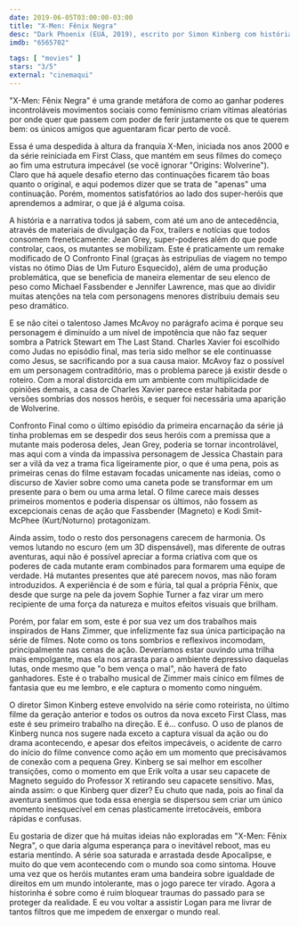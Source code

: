 ```yaml
---
date: 2019-06-05T03:00:00-03:00
title: "X-Men: Fênix Negra"
desc: "Dark Phoenix (EUA, 2019), escrito por Simon Kinberg com história de John Byrne, Chris Claremont e Dave Cockrum a partir dos quadrinhos criados por Jack Kirby e Stan Lee (que recebe uma simples dedicatória nos letreiros finais), dirigido por Simon Kinberg, com James McAvoy, Michael Fassbender, Jennifer Lawrence, Nicholas Hoult, Sophie Turner, Tye Sheridan, Alexandra Shipp, Evan Peters, Kodi Smit-McPhee, Jessica Chastain. Crítica escrita para o site CinemAqui."
imdb: "6565702"

tags: [ "movies" ]
stars: "3/5"
external: "cinemaqui"
---
```

"X-Men: Fênix Negra" é uma grande metáfora de como ao ganhar poderes incontroláveis movimentos sociais como feminismo criam vítimas aleatórias por onde quer que passem com poder de ferir justamente os que te querem bem: os únicos amigos que aguentaram ficar perto de você.

Essa é uma despedida à altura da franquia X-Men, iniciada nos anos 2000 e da série reiniciada em First Class, que mantém em seus filmes do começo ao fim uma estrutura impecável (se você ignorar "Origins: Wolverine"). Claro que há aquele desafio eterno das continuações ficarem tão boas quanto o original, e aqui podemos dizer que se trata de "apenas" uma continuação. Porém, momentos satisfatórios ao lado dos super-heróis que aprendemos a admirar, o que já é alguma coisa.

A história e a narrativa todos já sabem, com até um ano de antecedência, através de materiais de divulgação da Fox, trailers e notícias que todos consomem freneticamente: Jean Grey, super-poderes além do que pode controlar, caos, os mutantes se mobilizam. Este é praticamente um remake modificado de O Confronto Final (graças às estripulias de viagem no tempo vistas no ótimo Dias de Um Futuro Esquecido), além de uma produção problemática, que se beneficia de maneira elementar de seu elenco de peso como Michael Fassbender e Jennifer Lawrence, mas que ao dividir muitas atenções na tela com personagens menores distribuiu demais seu peso dramático.

E se não citei o talentoso James McAvoy no parágrafo acima é porque seu personagem é diminuído a um nível de impotência que não faz sequer sombra a Patrick Stewart em The Last Stand. Charles Xavier foi escolhido como Judas no episódio final, mas teria sido melhor se ele continuasse como Jesus, se sacrificando por a sua causa maior. McAvoy faz o possível em um personagem contraditório, mas o problema parece já existir desde o roteiro. Com a moral distorcida em um ambiente com multiplicidade de opiniões demais, a casa de Charles Xavier parece estar habitada por versões sombrias dos nossos heróis, e sequer foi necessária uma aparição de Wolverine.

Confronto Final como o último episódio da primeira encarnação da série já tinha problemas em se despedir dos seus heróis com a premissa que a mutante mais poderosa deles, Jean Grey, poderia se tornar incontrolável, mas aqui com a vinda da impassiva personagem de Jessica Chastain para ser a vilã da vez a trama fica ligeiramente pior, o que é uma pena, pois as primeiras cenas do filme estavam focadas unicamente nas ideias, como o discurso de Xavier sobre como uma caneta pode se transformar em um presente para o bem ou uma arma letal. O filme carece mais desses primeiros momentos e poderia dispensar os últimos, não fossem as excepcionais cenas de ação que Fassbender (Magneto) e Kodi Smit-McPhee (Kurt/Noturno) protagonizam.

Ainda assim, todo o resto dos personagens carecem de harmonia. Os vemos lutando no escuro (em um 3D dispensável), mas diferente de outras aventuras, aqui não é possível apreciar a forma criativa com que os poderes de cada mutante eram combinados para formarem uma equipe de verdade. Há mutantes presentes que até parecem novos, mas não foram introduzidos. A experiência é de som e fúria, tal qual a própria Fênix, que desde que surge na pele da jovem Sophie Turner a faz virar um mero recipiente de uma força da natureza e muitos efeitos visuais que brilham.

Porém, por falar em som, este é por sua vez um dos trabalhos mais inspirados de Hans Zimmer, que infelizmente faz sua única participação na série de filmes. Note como os tons sombrios e reflexivos incomodam, principalmente nas cenas de ação. Deveríamos estar ouvindo uma trilha mais empolgante, mas ela nos arrasta para o ambiente depressivo daquelas lutas, onde mesmo que "o bem vença o mal", não haverá de fato ganhadores. Este é o trabalho musical de Zimmer mais cínico em filmes de fantasia que eu me lembro, e ele captura o momento como ninguém.

O diretor Simon Kinberg esteve envolvido na série como roteirista, no último filme da geração anterior e todos os outros da nova exceto First Class, mas este é seu primeiro trabalho na direção. E é... confuso. O uso de planos de Kinberg nunca nos sugere nada exceto a captura visual da ação ou do drama acontecendo, e apesar dos efeitos impecáveis, o acidente de carro do início do filme convence como ação em um momento que precisávamos de conexão com a pequena Grey. Kinberg se sai melhor em escolher transições, como o momento em que Erik volta a usar seu capacete de Magneto seguido do Professor X retirando seu capacete sensitivo. Mas, ainda assim: o que Kinberg quer dizer? Eu chuto que nada, pois ao final da aventura sentimos que toda essa energia se dispersou sem criar um único momento inesquecível em cenas plasticamente irretocáveis, embora rápidas e confusas.

Eu gostaria de dizer que há muitas ideias não exploradas em "X-Men: Fênix Negra", o que daria alguma esperança para o inevitável reboot, mas eu estaria mentindo. A série soa saturada e arrastada desde Apocalipse, e muito do que vem acontecendo com o mundo soa como sintoma. Houve uma vez que os heróis mutantes eram uma bandeira sobre igualdade de direitos em um mundo intolerante, mas o jogo parece ter virado. Agora a historinha é sobre como é ruim bloquear traumas do passado para se proteger da realidade. E eu vou voltar a assistir Logan para me livrar de tantos filtros que me impedem de enxergar o mundo real.
